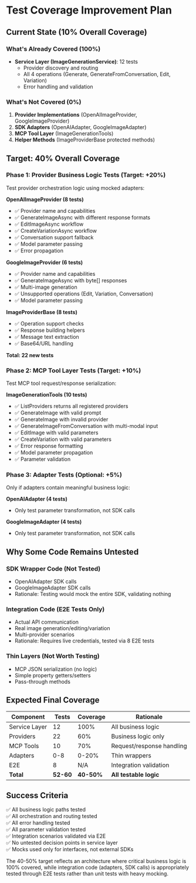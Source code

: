 # Test Coverage Improvement Plan

## Current State (10% Overall Coverage)

### What's Already Covered (100%)
- **Service Layer (ImageGenerationService)**: 12 tests
  - Provider discovery and routing
  - All 4 operations (Generate, GenerateFromConversation, Edit, Variation)
  - Error handling and validation

### What's Not Covered (0%)
1. **Provider Implementations** (OpenAIImageProvider, GoogleImageProvider)
2. **SDK Adapters** (OpenAIAdapter, GoogleImageAdapter)
3. **MCP Tool Layer** (ImageGenerationTools)
4. **Helper Methods** (ImageProviderBase protected methods)

## Target: 40% Overall Coverage

### Phase 1: Provider Business Logic Tests (Target: +20%)
Test provider orchestration logic using mocked adapters:

**OpenAIImageProvider (8 tests)**
- ✅ Provider name and capabilities
- ✅ GenerateImageAsync with different response formats
- ✅ EditImageAsync workflow
- ✅ CreateVariationAsync workflow
- ✅ Conversation support fallback
- ✅ Model parameter passing
- ✅ Error propagation

**GoogleImageProvider (6 tests)**
- ✅ Provider name and capabilities
- ✅ GenerateImageAsync with byte[] responses
- ✅ Multi-image generation
- ✅ Unsupported operations (Edit, Variation, Conversation)
- ✅ Model parameter passing

**ImageProviderBase (8 tests)**
- ✅ Operation support checks
- ✅ Response building helpers
- ✅ Message text extraction
- ✅ Base64/URL handling

**Total: 22 new tests**

### Phase 2: MCP Tool Layer Tests (Target: +10%)
Test MCP tool request/response serialization:

**ImageGenerationTools (10 tests)**
- ✅ ListProviders returns all registered providers
- ✅ GenerateImage with valid prompt
- ✅ GenerateImage with invalid provider
- ✅ GenerateImageFromConversation with multi-modal input
- ✅ EditImage with valid parameters
- ✅ CreateVariation with valid parameters
- ✅ Error response formatting
- ✅ Model parameter propagation
- ✅ Parameter validation

### Phase 3: Adapter Tests (Optional: +5%)
Only if adapters contain meaningful business logic:

**OpenAIAdapter (4 tests)**
- Only test parameter transformation, not SDK calls

**GoogleImageAdapter (4 tests)**
- Only test parameter transformation, not SDK calls

## Why Some Code Remains Untested

### SDK Wrapper Code (Not Tested)
- OpenAIAdapter SDK calls
- GoogleImageAdapter SDK calls
- Rationale: Testing would mock the entire SDK, validating nothing

### Integration Code (E2E Tests Only)
- Actual API communication
- Real image generation/editing/variation
- Multi-provider scenarios
- Rationale: Requires live credentials, tested via 8 E2E tests

### Thin Layers (Not Worth Testing)
- MCP JSON serialization (no logic)
- Simple property getters/setters
- Pass-through methods

## Expected Final Coverage

| Component | Tests | Coverage | Rationale |
|-----------|-------|----------|-----------|
| Service Layer | 12 | 100% | All business logic |
| Providers | 22 | 60% | Business logic only |
| MCP Tools | 10 | 70% | Request/response handling |
| Adapters | 0-8 | 0-20% | Thin wrappers |
| E2E | 8 | N/A | Integration validation |
| **Total** | **52-60** | **40-50%** | **All testable logic** |

## Success Criteria

✅ All business logic paths tested  
✅ All orchestration and routing tested  
✅ All error handling tested  
✅ All parameter validation tested  
✅ Integration scenarios validated via E2E  
✅ No untested decision points in service layer  
✅ Mocks used only for interfaces, not external SDKs  

The 40-50% target reflects an architecture where critical business logic is 100% covered, while integration code (adapters, SDK calls) is appropriately tested through E2E tests rather than unit tests with heavy mocking.
